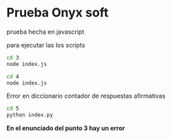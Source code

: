 # Prueba Onyx soft

prueba hecha en javascript

para ejecutar las los scripts
```bash
cd 3
node index.js
```

```bash
cd 4
node index.js
```


Error en diccionario contador de respuestas afirmativas
```bash
cd 5
python index.py
```

<b> En el enunciado del punto 3 hay un error </b>
